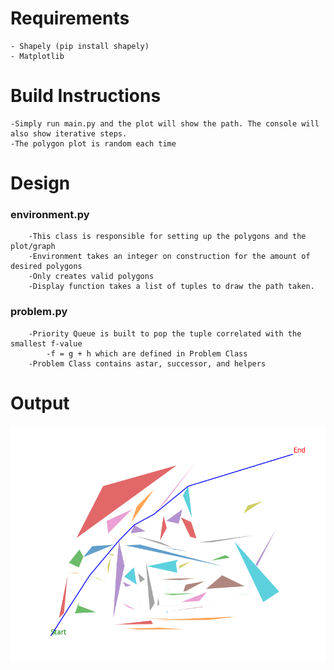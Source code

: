 # Requirements
    - Shapely (pip install shapely)
    - Matplotlib

# Build Instructions
    -Simply run main.py and the plot will show the path. The console will also show iterative steps.
    -The polygon plot is random each time

# Design
###     environment.py
        -This class is responsible for setting up the polygons and the plot/graph
        -Environment takes an integer on construction for the amount of desired polygons
        -Only creates valid polygons
        -Display function takes a list of tuples to draw the path taken.
### problem.py
        -Priority Queue is built to pop the tuple correlated with the smallest f-value
            -f = g + h which are defined in Problem Class
        -Problem Class contains astar, successor, and helpers

# Output
   ![My Image](Figure_1.png)
